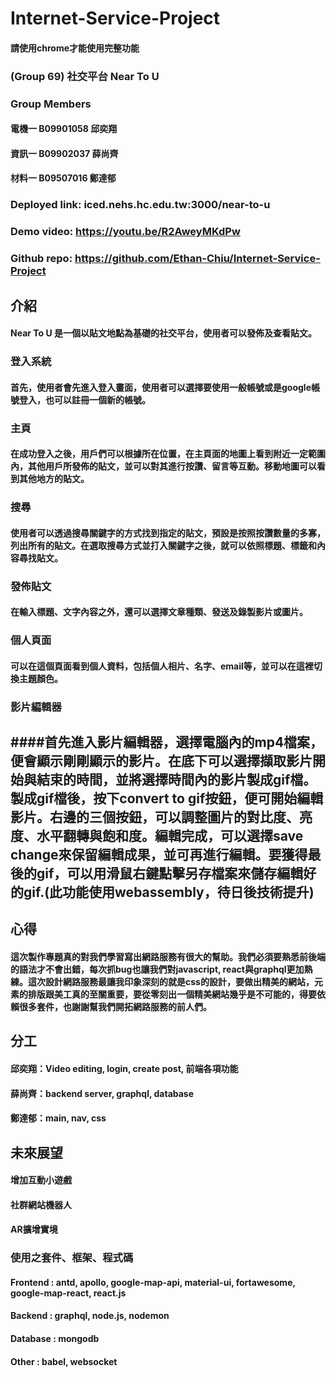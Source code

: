# Internet-Service-Project
#### 請使用chrome才能使用完整功能
### (Group 69) 社交平台 Near To U
### Group Members
#### 電機一 B09901058 邱奕翔
#### 資訊一 B09902037 薛尚齊
#### 材料一 B09507016 鄭達郁
### Deployed link: iced.nehs.hc.edu.tw:3000/near-to-u
### Demo video: https://youtu.be/R2AweyMKdPw
### Github repo: https://github.com/Ethan-Chiu/Internet-Service-Project
## 介紹
#### Near To U 是一個以貼文地點為基礎的社交平台，使用者可以發佈及查看貼文。
### 登入系統
#### 首先，使用者會先進入登入畫面，使用者可以選擇要使用一般帳號或是google帳號登入，也可以註冊一個新的帳號。
### 主頁
#### 在成功登入之後，用戶們可以根據所在位置，在主頁面的地圖上看到附近一定範圍內，其他用戶所發佈的貼文，並可以對其進行按讚、留言等互動。移動地圖可以看到其他地方的貼文。
### 搜尋
#### 使用者可以透過搜尋關鍵字的方式找到指定的貼文，預設是按照按讚數量的多寡，列出所有的貼文。在選取搜尋方式並打入關鍵字之後，就可以依照標題、標籤和內容尋找貼文。
### 發佈貼文
#### 在輸入標題、文字內容之外，還可以選擇文章種類、發送及錄製影片或圖片。
### 個人頁面
#### 可以在這個頁面看到個人資料，包括個人相片、名字、email等，並可以在這裡切換主題顏色。
### 影片編輯器
####首先進入影片編輯器，選擇電腦內的mp4檔案，便會顯示剛剛顯示的影片。在底下可以選擇擷取影片開始與結束的時間，並將選擇時間內的影片製成gif檔。製成gif檔後，按下convert to gif按鈕，便可開始編輯影片。右邊的三個按鈕，可以調整圖片的對比度、亮度、水平翻轉與飽和度。編輯完成，可以選擇save change來保留編輯成果，並可再進行編輯。要獲得最後的gif，可以用滑鼠右鍵點擊另存檔案來儲存編輯好的gif.(此功能使用webassembly，待日後技術提升)
---
## 心得
#### 這次製作專題真的對我們學習寫出網路服務有很大的幫助。我們必須要熟悉前後端的語法才不會出錯，每次抓bug也讓我們對javascript, react與graphql更加熟練。這次設計網路服務最讓我印象深刻的就是css的設計，要做出精美的網站，元素的排版跟美工真的至關重要，要從零刻出一個精美網站幾乎是不可能的，得要依賴很多套件，也謝謝幫我們開拓網路服務的前人們。
## 分工
#### 邱奕翔：Video editing, login, create post, 前端各項功能
#### 薛尚齊：backend server, graphql, database
#### 鄭達郁：main, nav, css
## 未來展望
#### 增加互動小遊戲
#### 社群網站機器人
#### AR擴增實境
### 使用之套件、框架、程式碼
#### Frontend : antd, apollo, google-map-api, material-ui, fortawesome, google-map-react, react.js
#### Backend : graphql, node.js, nodemon
#### Database : mongodb
#### Other : babel, websocket

